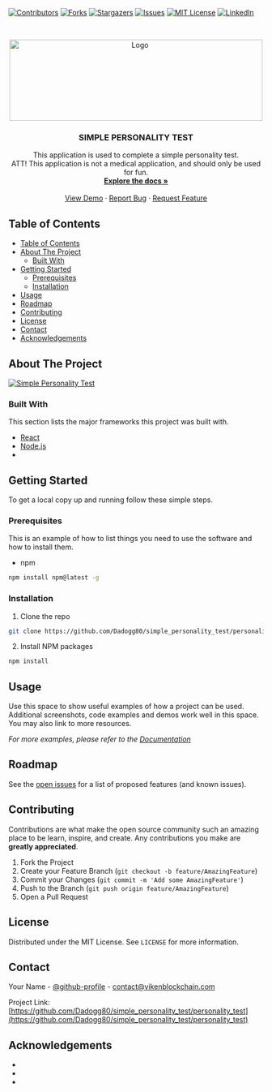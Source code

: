 <!-- <a name="readme-top"></a> -->
<!--
*** Thanks for checking out this README Template. If you have a suggestion that would
*** make this better, please fork the repo and create a pull request or simply open
*** an issue with the tag "enhancement".
*** Thanks again! Now go create something AMAZING! :D
***
***
***
*** To avoid retyping too much info. Do a search and replace for the following:
*** github_username, repo, email
-->





<!-- PROJECT SHIELDS -->
<!--
*** I'm using markdown "reference style" links for readability.
*** Reference links are enclosed in brackets [ ] instead of parentheses ( ).
*** See the bottom of this document for the declaration of the reference variables
*** for contributors-url, forks-url, etc. This is an optional, concise syntax you may use.
*** https://www.markdownguide.org/basic-syntax/#reference-style-links
-->
[![Contributors][contributors-shield]][contributors-url]
[![Forks][forks-shield]][forks-url]
[![Stargazers][stars-shield]][stars-url]
[![Issues][issues-shield]][issues-url]
[![MIT License][license-shield]][license-url]
[![LinkedIn][linkedin-shield]][linkedin-url]

<!-- PROJECT LOGO -->
<br />
<p align="center">
  <a href="https://github.com/Dadogg80/simple_personality_test/personality-test">
    <img src="images/Viken.gif" alt="Logo" width="500" height="160">
  </a>

  <h3 align="center">SIMPLE PERSONALITY TEST</h3>

  <p align="center">
    This application is used to complete a simple personality test.
    <br /> 
    ATT! This application is not a medical application, and should only be used for fun.
    <br />
    <a href="https://github.com/Dadogg80/simple_personality_test/personality_test"><strong>Explore the docs »</strong></a>
    <br />
    <br />
    <a href="https://github.com/Dadogg80/simple_personality_test/personality_test">View Demo</a>
    ·
    <a href="https://github.com/Dadogg80/simple_personality_test/personality_test/issues">Report Bug</a>
    ·
    <a href="https://github.com/Dadogg80/simple_personality_test/personality_test/issues">Request Feature</a>
  </p>
</p>



<!-- TABLE OF CONTENTS -->
## Table of Contents

- [Table of Contents](#table-of-contents)
- [About The Project](#about-the-project)
  - [Built With](#built-with)
- [Getting Started](#getting-started)
  - [Prerequisites](#prerequisites)
  - [Installation](#installation)
- [Usage](#usage)
- [Roadmap](#roadmap)
- [Contributing](#contributing)
- [License](#license)
- [Contact](#contact)
- [Acknowledgements](#acknowledgements)



<!-- ABOUT THE PROJECT -->
## About The Project

[![Simple Personality Test][product-screenshot]](https://example.com)

### Built With

This section lists the major frameworks this project was built with.
* [React](https://reactjs.org/)
* [Node.js](https://nodejs.org/en/)
* []()


<!-- GETTING STARTED -->
## Getting Started

To get a local copy up and running follow these simple steps.

### Prerequisites

This is an example of how to list things you need to use the software and how to install them.
* npm
```sh
npm install npm@latest -g
```

### Installation
 
1. Clone the repo
```sh
git clone https://github.com/Dadogg80/simple_personality_test/personality_test.git
```
2. Install NPM packages
```sh
npm install
```



<!-- USAGE EXAMPLES -->
## Usage

Use this space to show useful examples of how a project can be used. Additional screenshots, code examples and demos work well in this space. You may also link to more resources.

_For more examples, please refer to the [Documentation](https://example.com)_



<!-- ROADMAP -->
## Roadmap

See the [open issues](https://github.com/Dadogg80/simple_personality_test/personality_test/issues) for a list of proposed features (and known issues).



<!-- CONTRIBUTING -->
## Contributing

Contributions are what make the open source community such an amazing place to be learn, inspire, and create. Any contributions you make are **greatly appreciated**.

1. Fork the Project
2. Create your Feature Branch (`git checkout -b feature/AmazingFeature`)
3. Commit your Changes (`git commit -m 'Add some AmazingFeature'`)
4. Push to the Branch (`git push origin feature/AmazingFeature`)
5. Open a Pull Request



<!-- LICENSE -->
## License

Distributed under the MIT License. See `LICENSE` for more information.



<!-- CONTACT -->
## Contact

Your Name - [@github-profile](https://github.com/Dadogg80) - contact@vikenblockchain.com

Project Link: [https://github.com/Dadogg80/simple_personality_test/personality_test](https://github.com/Dadogg80/simple_personality_test/personality_test)



<!-- ACKNOWLEDGEMENTS -->
## Acknowledgements

* []()
* []()
* []()





<!-- MARKDOWN LINKS & IMAGES -->
<!-- https://www.markdownguide.org/basic-syntax/#reference-style-links -->
[contributors-shield]: https://img.shields.io/github/contributors/dadogg80/simple_personality_test/personality_test.svg?style=flat-square
[contributors-url]: https://github.com/dadogg80/simple_personality_test/personality_test/graphs/contributors
[forks-shield]: https://img.shields.io/github/forks/dadogg80/simple_personality_test/personality_test.svg?style=flat-square
[forks-url]: https://github.com/dadogg80/simple_personality_test/personality_test/network/members
[stars-shield]: https://img.shields.io/github/stars/dadogg80/simple_personality_test/personality_test.svg?style=flat-square
[stars-url]: https://github.com/dadogg80/simple_personality_test/personality_test/stargazers
[issues-shield]: https://img.shields.io/github/issues/dadogg80/simple_personality_test/personality_test/.svg?style=flat-square
[issues-url]: https://github.com/dadogg80/simple_personality_test/personality_test/issues
[license-shield]: https://img.shields.io/github/license/dadogg80/simple_personality_test/personality_test.svg?style=flat-square
[license-url]: https://github.com/dadogg80/simple_personality_test/personality_test/blob/master/LICENSE.txt
[linkedin-url]: https://linkedin.com/in/ivogarofalo
[product-screenshot]: images/screenshot.png
[linkedin-shield]: https://img.shields.io/badge/-LinkedIn-black.svg?style=for-the-badge&logo=linkedin&colorB=555
[Next.js]: https://img.shields.io/badge/next.js-000000?style=for-the-badge&logo=nextdotjs&logoColor=white
[Next-url]: https://nextjs.org/
[React.js]: https://img.shields.io/badge/React-20232A?style=for-the-badge&logo=react&logoColor=61DAFB
[React-url]: https://reactjs.org/
[Vue.js]: https://img.shields.io/badge/Vue.js-35495E?style=for-the-badge&logo=vuedotjs&logoColor=4FC08D
[Vue-url]: https://vuejs.org/
[Angular.io]: https://img.shields.io/badge/Angular-DD0031?style=for-the-badge&logo=angular&logoColor=white
[Angular-url]: https://angular.io/
[Svelte.dev]: https://img.shields.io/badge/Svelte-4A4A55?style=for-the-badge&logo=svelte&logoColor=FF3E00
[Svelte-url]: https://svelte.dev/
[Laravel.com]: https://img.shields.io/badge/Laravel-FF2D20?style=for-the-badge&logo=laravel&logoColor=white
[Laravel-url]: https://laravel.com
[Bootstrap.com]: https://img.shields.io/badge/Bootstrap-563D7C?style=for-the-badge&logo=bootstrap&logoColor=white
[Bootstrap-url]: https://getbootstrap.com
[JQuery.com]: https://img.shields.io/badge/jQuery-0769AD?style=for-the-badge&logo=jquery&logoColor=white




